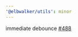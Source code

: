 ```yaml
---
'@elbwalker/utils': minor
---
```


immediate debounce [#488](https://github.com/elbwalker/walkerOS/issues/488)
